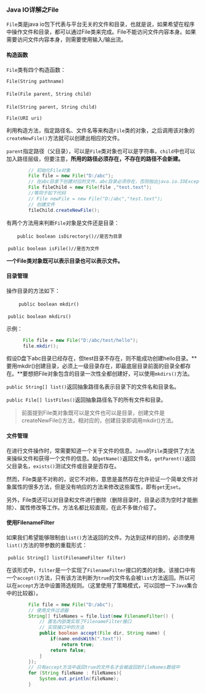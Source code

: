 ### Java IO详解之File

`File`类是java io包下代表与平台无关的文件和目录，也就是说，如果希望在程序中操作文件和目录，都可以通过File类来完成。File不能访问文件内容本身。如果需要访问文件内容本身，则需要使用输入/输出流。

#### 构造函数

`File`类有四个构造函数：

`File(String pathname)`

`File(File parent, String child)`　　

`File(String parent, String child)`　　

`File(URI uri)`

利用构造方法，指定路径名、文件名等来构造`File`类的对象，之后调用该对象的`createNewFile()`方法就可以创建出相应的文件。

`parent`指定路径（父目录），可以是`File`类对象也可以是字符串，`child`中也可以加入路径层级，但要注意，**所用的路径必须存在，不存在的路径不会新建。**

```java
        // 初始化File对象
        File file = new File("D:/abc");
        // 在abc目录下创建对应的文件，abc目录必须存在，否则抛出java.io.IOException: 系统找不到指定的路径
        File fileChild = new File(file ,"test.text");
        //等同于如下代码
        // File newFile = new File("D:/abc","test.text");
        // 创建文件
        fileChild.createNewFile();
```

有两个方法用来判断`File`对象是文件还是目录：

　　`public boolean isDirectory()//是否为目录`　　

​	`public boolean isFile()//是否为文件`

**一个File类对象既可以表示目录也可以表示文件。**

#### 目录管理

操作目录的方法如下：

​	　　`public boolean mkdir()`　　

​		`public boolean mkdirs()`

示例：

```java
      File file = new File("D:/abc/test/hello");
      file.mkdir();
```

假设D盘下abc目录已经存在，但test目录不存在，则不能成功创建hello目录。**要用mkdir()创建目录，必须上一级目录存在，即最底层目录前面的目录全都存在。**要想把File对象包含的目录一次性全都创建好，可以使用`mkdirs()`方法。

`public String[] list()`返回抽象路径名表示目录下的文件名和目录名。　　

`public File[] listFiles()`返回抽象路径名下的所有文件和目录。

>    前面提到File类对象既可以是文件也可以是目录，创建文件是createNewFile()方法，相对应的，创建目录即调用mkdir()方法。

#### 文件管理

在进行文件操作时，常需要知道一个关于文件的信息。`Java`的`File`类提供了方法来操纵文件和获得一个文件的信息。如`getName()`返回文件名，`getParent()`返回父目录名，`exists()`测试文件或目录是否存在。

然而，File类是不对称的，说它不对称，意思是虽然存在允许验证一个简单文件对象属性的很多方法，但是没有响应的方法来修改这些属性，即有`get`无`set`。

另外，File类还可以对目录和文件进行删除（删除目录时，目录必须为空时才能删除）、属性修改等工作。方法名都比较直观，在此不多做介绍了。

#### 使用FilenameFilter

如果我们希望能够限制由`list()`方法返回的文件。为达到这样的目的，必须使用`list()`方法的带参数的重载形式：

​	`public String[] list(FilenameFilter filter)`

在该形式中，`filter`是一个实现了`FilenameFilter`接口的类的对象。该接口中有一个`accept()`方法，只有该方法判断为`true`的文件名会被`list`方法返回。所以可以在`accept`方法中设置筛选规则。（这里使用了策略模式，可以回想一下`Java`集合中的比较器）。

```java
        File file = new File("D:/abc");
        // 使用文件过滤器
        String[] fileNames = file.list(new FilenameFilter() {
            // 匿名内部类实现了FilenameFilter接口
            // 实现接口中的方法
            public boolean accept(File dir, String name) {
                if(name.endsWith(".text"))
                    return true;
                return false;
            }
        });
        // 只有accept方法中返回true的文件名才会被返回到fileNames数组中
        for (String fileName : fileNames){
            System.out.println(fileName);
        }
```

